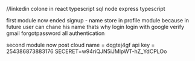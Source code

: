 //linkedin colone in react typescript sql node express typescript 

first module now ended 
signup - name store in profile module because in future user can chane his name thats why 
login
login with google
verify gmail
forgotpassword
all authentication 

second module now 
post 
cloud name = dqgtej4gf
api key = 254386873883176
SECERET=w94riQJN5iJMlpWT-hZ_YdCPLOo